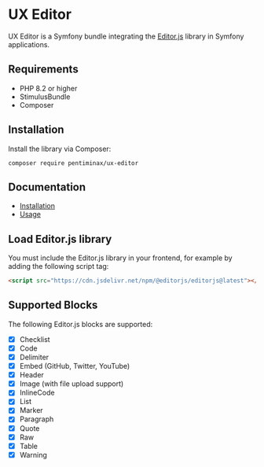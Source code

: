 # UX Editor

UX Editor is a Symfony bundle integrating the [Editor.js][1] library in Symfony applications.

[1]: https://editorjs.io

## Requirements 
- PHP 8.2 or higher
- StimulusBundle
- Composer

## Installation

Install the library via Composer:

```console
composer require pentiminax/ux-editor
```
## Documentation
- [Installation](https://github.com/pentiminax/ux-editor/blob/main/docs/installation.md)
- [Usage](https://github.com/pentiminax/ux-editor/blob/main/docs/usage.md)

## Load Editor.js library
You must include the Editor.js library in your frontend, for example by adding the following script tag:
```html
<script src="https://cdn.jsdelivr.net/npm/@editorjs/editorjs@latest"></script>
```

## Supported Blocks

The following Editor.js blocks are supported:

- [x] Checklist  
- [x] Code  
- [X] Delimiter  
- [x] Embed (GitHub, Twitter, YouTube)  
- [x] Header  
- [x] Image (with file upload support)  
- [x] InlineCode  
- [x] List  
- [x] Marker  
- [x] Paragraph  
- [x] Quote  
- [x] Raw 
- [x] Table  
- [x] Warning   
